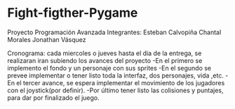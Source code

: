 ﻿# Fight-figther-Pygame
Proyecto Programación Avanzada
Integrantes:
	Esteban Calvopiña 
	Chantal Morales
	Jonathan Vásquez

Cronograma: 
cada miercoles o jueves hasta el dia de la entrega, se realizaran iran subiendo los avances del proyecto
-En el primero se implemento el fondo y un personaje con sus sprites 
-En el segundo se prevee implementar o tener listo toda la interfaz, dos personajes, vida ,etc. 
-En el tercer avance, se espera implementar el movimiento de los jugadores con el joystick(por definir).
-Por último tener listo las colisiones y puntajes, para dar por finalizado el juego. 